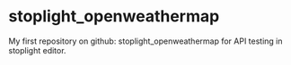 # stoplight_openweathermap
My first repository on github: stoplight_openweathermap for API testing in stoplight editor.
